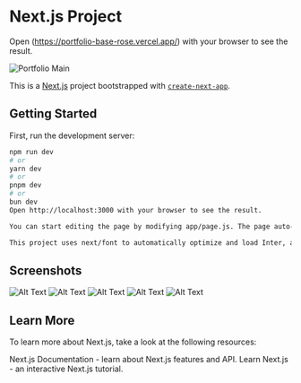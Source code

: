# Next.js Project

Open (https://portfolio-base-rose.vercel.app/) with your browser to see the result.

![Portfolio Main](https://portfoliosa417.blob.core.windows.net/voltagephotos/portfoliomain.png)

This is a [Next.js](https://nextjs.org/) project bootstrapped with [`create-next-app`](https://github.com/vercel/next.js/tree/canary/packages/create-next-app).

## Getting Started

First, run the development server:

```bash
npm run dev
# or
yarn dev
# or
pnpm dev
# or
bun dev
Open http://localhost:3000 with your browser to see the result.

You can start editing the page by modifying app/page.js. The page auto-updates as you edit the file.

This project uses next/font to automatically optimize and load Inter, a custom Google Font.
```
## Screenshots

![Alt Text](https://portfoliosa417.blob.core.windows.net/voltagephotos/portfoliomain.png)
![Alt Text](https://portfoliosa417.blob.core.windows.net/voltagephotos/portfolioabout.png)
![Alt Text](https://portfoliosa417.blob.core.windows.net/voltagephotos/portfolioabot2.png)
![Alt Text](https://portfoliosa417.blob.core.windows.net/voltagephotos/portfolioprojects.png)
![Alt Text](https://portfoliosa417.blob.core.windows.net/voltagephotos/portfolioresume.png)


## Learn More
To learn more about Next.js, take a look at the following resources:

Next.js Documentation - learn about Next.js features and API.
Learn Next.js - an interactive Next.js tutorial.
